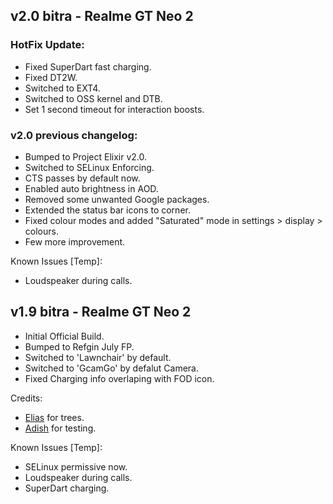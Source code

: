 ## v2.0 bitra - Realme GT Neo 2

### HotFix Update:
- Fixed SuperDart fast charging.
- Fixed DT2W.
- Switched to EXT4.
- Switched to OSS kernel and DTB.
- Set 1 second timeout for interaction boosts.

### v2.0 previous changelog:
- Bumped to Project Elixir v2.0.
- Switched to SELinux Enforcing.
- CTS passes by default now.
- Enabled auto brightness in AOD.
- Removed some unwanted Google packages.
- Extended the status bar icons to corner.
- Fixed colour modes and added "Saturated" mode in settings > display > colours.
- Few more improvement.

Known Issues [Temp]:
- Loudspeaker during calls.

## v1.9 bitra - Realme GT Neo 2

- Initial Official Build.
- Bumped to Refgin July FP.
- Switched to 'Lawnchair' by default.
- Switched to 'GcamGo' by defalut Camera.
- Fixed Charging info overlaping with FOD icon.

Credits: 
- [Elias](https://t.me/TheMalachite) for trees.
- [Adish](https://t.me/adish_11) for testing.

Known Issues [Temp]:
- SELinux permissive now.
- Loudspeaker during calls.
- SuperDart charging.
